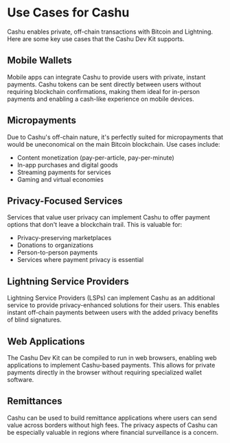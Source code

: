 # Use Cases for Cashu

Cashu enables private, off-chain transactions with Bitcoin and Lightning. Here are some key use cases that the Cashu Dev Kit supports.

## Mobile Wallets

Mobile apps can integrate Cashu to provide users with private, instant payments. Cashu tokens can be sent directly between users without requiring blockchain confirmations, making them ideal for in-person payments and enabling a cash-like experience on mobile devices.

## Micropayments

Due to Cashu's off-chain nature, it's perfectly suited for micropayments that would be uneconomical on the main Bitcoin blockchain. Use cases include:

- Content monetization (pay-per-article, pay-per-minute)
- In-app purchases and digital goods
- Streaming payments for services
- Gaming and virtual economies

## Privacy-Focused Services

Services that value user privacy can implement Cashu to offer payment options that don't leave a blockchain trail. This is valuable for:

- Privacy-preserving marketplaces
- Donations to organizations 
- Person-to-person payments
- Services where payment privacy is essential

## Lightning Service Providers

Lightning Service Providers (LSPs) can implement Cashu as an additional service to provide privacy-enhanced solutions for their users. This enables instant off-chain payments between users with the added privacy benefits of blind signatures.

## Web Applications

The Cashu Dev Kit can be compiled to run in web browsers, enabling web applications to implement Cashu-based payments. This allows for private payments directly in the browser without requiring specialized wallet software.

## Remittances

Cashu can be used to build remittance applications where users can send value across borders without high fees. The privacy aspects of Cashu can be especially valuable in regions where financial surveillance is a concern.
